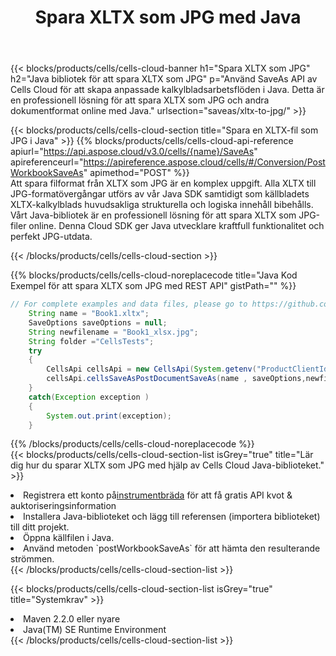 ﻿---
title:  Spara XLTX som JPG med Java
description:  Använder Aspose.Cells Cloud SDK for Java för att spara XLTX-formatfilen som JPG-formatfil.
kwords: Excel, Save XLTX as JPG, REST, Java
howto: How to save XLTX as JPG using Aspose.Cells Cloud Java library.
---
{{< blocks/products/cells/cells-cloud-banner h1="Spara XLTX som JPG" h2="Java bibliotek för att spara XLTX som JPG" p="Använd SaveAs API av Cells Cloud för att skapa anpassade kalkylbladsarbetsflöden i Java. Detta är en professionell lösning för att spara XLTX som JPG och andra dokumentformat online med Java." urlsection="saveas/xltx-to-jpg/" >}}

{{< blocks/products/cells/cells-cloud-section title="Spara en XLTX-fil som JPG i Java" >}}
{{% blocks/products/cells/cells-cloud-api-reference apiurl="https://api.aspose.cloud/v3.0/cells/{name}/SaveAs" apireferenceurl="https://apireference.aspose.cloud/cells/#/Conversion/PostWorkbookSaveAs" apimethod="POST" %}}
<br/>
Att spara filformat från XLTX som JPG är en komplex uppgift. Alla XLTX till JPG-formatövergångar utförs av vår Java SDK samtidigt som källbladets XLTX-kalkylblads huvudsakliga strukturella och logiska innehåll bibehålls. Vårt Java-bibliotek är en professionell lösning för att spara XLTX som JPG-filer online. Denna Cloud SDK ger Java utvecklare kraftfull funktionalitet och perfekt JPG-utdata.

{{< /blocks/products/cells/cells-cloud-section >}}

{{% blocks/products/cells/cells-cloud-noreplacecode title="Java Kod Exempel för att spara XLTX som JPG med REST API" gistPath="" %}}
  
```java
// For complete examples and data files, please go to https://github.com/aspose-cells-cloud/aspose-cells-cloud-java/
    String name = "Book1.xltx";
    SaveOptions saveOptions = null;
    String newfilename = "Book1_xlsx.jpg";
    String folder ="CellsTests";
    try 
    {
        CellsApi cellsApi = new CellsApi(System.getenv("ProductClientId"), System.getenv("ProductClientSecret"));
        cellsApi.cellsSaveAsPostDocumentSaveAs(name , saveOptions,newfilename,false,false,folder,null,null,null,true);                       
    }
    catch(Exception exception )
    {
        System.out.print(exception);
    }
```
  
{{% /blocks/products/cells/cells-cloud-noreplacecode %}}
<br/>
{{< blocks/products/cells/cells-cloud-section-list isGrey="true" title="Lär dig hur du sparar XLTX som JPG med hjälp av Cells Cloud Java-biblioteket." >}}
<li> Registrera ett konto på<a href="https://dashboard.aspose.cloud/">instrumentbräda</a> för att få gratis API kvot & auktoriseringsinformation</li>
<li>Installera Java-biblioteket och lägg till referensen (importera biblioteket) till ditt projekt.</li>
<li>Öppna källfilen i Java.</li>
<li>Använd metoden `postWorkbookSaveAs` för att hämta den resulterande strömmen.</li>
{{< /blocks/products/cells/cells-cloud-section-list >}}

{{< blocks/products/cells/cells-cloud-section-list isGrey="true" title="Systemkrav" >}}
<li>Maven 2.2.0 eller nyare</li>
<li>Java(TM) SE Runtime Environment</li>
{{< /blocks/products/cells/cells-cloud-section-list >}}
